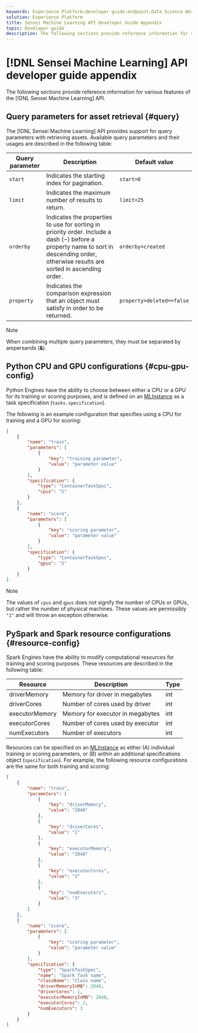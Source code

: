 ```yaml
---
keywords: Experience Platform;developer guide;endpoint;Data Science Workspace;popular topics;
solution: Experience Platform
title: Sensei Machine Learning API Developer Guide Appendix
topic: Developer guide
description: The following sections provide reference information for various features of the Sensei Machine Learning API.
---
```


# [!DNL Sensei Machine Learning] API developer guide appendix

The following sections provide reference information for various features of the [!DNL Sensei Machine Learning] API.

## Query parameters for asset retrieval {#query}

The [!DNL Sensei Machine Learning] API provides support for query parameters with retrieving assets. Available query parameters and their usages are described in the following table:

| Query parameter | Description | Default value |
| --------------- | ----------- | ------- |
| `start` | Indicates the starting index for pagination. | `start=0` |
| `limit` | Indicates the maximum number of results to return. | `limit=25` |
| `orderby` | Indicates the properties to use for sorting in priority order. Include a dash (**-**) before a property name to sort in descending order, otherwise results are sorted in ascending order. | `orderby=created` |
| `property` | Indicates the comparison expression that an object must satisfy in order to be returned. | `property=deleted==false` |

>[!NOTE]
>
>When combining multiple query parameters, they must be separated by ampersands (**&**).

## Python CPU and GPU configurations {#cpu-gpu-config}

Python Engines have the ability to choose between either a CPU or a GPU for its training or scoring purposes, and is defined on an [MLInstance](./mlinstances.md) as a task specification (`tasks.specification`).

The following is an example configuration that specifies using a CPU for training and a GPU for scoring:

```json
[
    {
        "name": "train",
        "parameters": [
            {
                "key": "training parameter",
                "value": "parameter value"
            }    
        ],
        "specification": {
            "type": "ContainerTaskSpec",
            "cpus": "1"
        }
    },
    {
        "name": "score",
        "parameters": [
            {
                "key": "scoring parameter",
                "value": "parameter value" 
            }
        ],
        "specification": {
            "type": "ContainerTaskSpec",
            "gpus": "1"
        }
    }
]
```

>[!NOTE]
>
>The values of `cpus` and `gpus` does not signify the number of CPUs or GPUs, but rather the number of physical machines. These values are permissibly `"1"` and will throw an exception otherwise.

## PySpark and Spark resource configurations {#resource-config}

Spark Engines have the ability to modify computational resources for training and scoring purposes. These resources are described in the following table:

| Resource | Description | Type |
| -------- | ----------- | ---- |
| driverMemory | Memory for driver in megabytes | int |
| driverCores | Number of cores used by driver | int |
| executorMemory | Memory for executor in megabytes | int |
| executorCores | Number of cores used by executor | int |
| numExecutors | Number of executors | int |

Resources can be specified on an [MLInstance](./mlinstances.md) as either (A) individual training or scoring parameters, or (B) within an additional specifications object (`specification`). For example, the following resource configurations are the same for both training and scoring:

```json
[
    {
        "name": "train",
        "parameters": [
            {
                "key": "driverMemory",
                "value": "2048"
            },
            {
                "key": "driverCores",
                "value": "1"
            },
            {
                "key": "executorMemory",
                "value": "2048"
            },
            {
                "key": "executorCores",
                "value": "2"
            },
            {
                "key": "numExecutors",
                "value": "3"
            }
        ]
    },
    {
        "name": "score",
        "parameters": [
            {
                "key": "scoring parameter",
                "value": "parameter value"
            }
        ],
        "specification": {
            "type": "SparkTaskSpec",
            "name": "Spark Task name",
            "className": "Class name",
            "driverMemoryInMB": 2048,
            "driverCores": 1,
            "executorMemoryInMB": 2048,
            "executorCores": 2,
            "numExecutors": 3
        }
    }
]
```